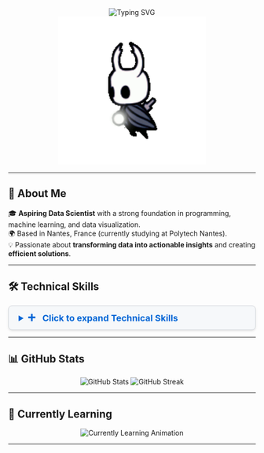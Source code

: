 
<div align="center">
  <img src="https://readme-typing-svg.demolab.com?font=Fira+Code&size=32&duration=3000&pause=1000&color=36BCF7&center=true&vCenter=true&width=800&lines=Welcome+to+my+GitHub+%F0%9F%91%8B;I'm+a+Data+Science+Student+%F0%9F%93%8A;Passionate+about+Coding+%26+Analytics+%F0%9F%92%BB" alt="Typing SVG" />
</div>

<div align="center">
  <img src="https://github.com/oustra/oustra/raw/main/hk.gif" width="300" height="300"/>
</div>


---


## 🚀 About Me


🎓 **Aspiring Data Scientist** with a strong foundation in programming, machine learning, and data visualization.  
🌍 Based in Nantes, France (currently studying at Polytech Nantes).  
💡 Passionate about **transforming data into actionable insights** and creating **efficient solutions**.  

---

## 🛠️ Technical Skills
<details>
<summary style="cursor: pointer; font-weight: bold; font-size: 18px; color: #0366d6; background-color: #f6f8fa; padding: 12px 20px; border-radius: 8px; border: 1px solid #d1d5da; transition: all 0.3s ease-in-out; box-shadow: 0 2px 4px rgba(0, 0, 0, 0.1);">
  <span style="margin-right: 10px; font-size: 20px;">➕</span> Click to expand Technical Skills
</summary>

  
### Programming Languages
<p>
  <img src="https://cdn.jsdelivr.net/gh/devicons/devicon/icons/python/python-original.svg" alt="Python" width="50" height="50"/>
  <img src="https://cdn.jsdelivr.net/gh/devicons/devicon/icons/java/java-original.svg" alt="Java" width="50" height="50"/>
  <img src="https://cdn.jsdelivr.net/gh/devicons/devicon/icons/cplusplus/cplusplus-original.svg" alt="C++" width="50" height="50"/>
</p>


### Frameworks and Libraries
<p>
  <img src="https://cdn.jsdelivr.net/gh/devicons/devicon/icons/tensorflow/tensorflow-original.svg" alt="TensorFlow" width="50" height="50"/>
  <img src="https://cdn.jsdelivr.net/gh/devicons/devicon/icons/pandas/pandas-original.svg" alt="Pandas" width="50" height="50"/>
  <img src="https://cdn.jsdelivr.net/gh/devicons/devicon/icons/numpy/numpy-original.svg" alt="NumPy" width="50" height="50"/>
  <img src="https://cdn.jsdelivr.net/gh/devicons/devicon/icons/pytorch/pytorch-original.svg" alt="PyTorch" width="50" height="50"/>
</p>

### Databases
<p>
  <img src="https://cdn.jsdelivr.net/gh/devicons/devicon/icons/mysql/mysql-original.svg" alt="MySQL" width="50" height="50"/>
  <img src="https://cdn.jsdelivr.net/gh/devicons/devicon/icons/sqlite/sqlite-original.svg" alt="SQLite" width="50" height="50"/>
  <img src="https://cdn.jsdelivr.net/gh/devicons/devicon/icons/mongodb/mongodb-original.svg" alt="MongoDB" width="50" height="50"/>
</p>

### Tools and Platforms
<p>
  <img src="https://cdn.jsdelivr.net/gh/devicons/devicon/icons/docker/docker-original.svg" alt="Docker" width="50" height="50"/>
  <img src="https://cdn.jsdelivr.net/gh/devicons/devicon/icons/googlecloud/googlecloud-original.svg" alt="Google Cloud" width="50" height="50"/>
  <img src="https://upload.wikimedia.org/wikipedia/commons/c/cf/New_Power_BI_Logo.svg" alt="Power BI" width="50" height="50"/>
  <img src="https://cdn.jsdelivr.net/gh/devicons/devicon/icons/git/git-original.svg" alt="Git" width="50" height="50"/>
  <img src="https://cdn.jsdelivr.net/gh/devicons/devicon/icons/jupyter/jupyter-original-wordmark.svg" alt="Jupyter" width="50" height="50"/>
  <img src="https://cdn.worldvectorlogo.com/logos/tableau-software.svg" alt="Tableau" width="50" height="50"/>
</p>

</details>

---

## 📊 GitHub Stats

<div align="center">
  <img src="https://github-readme-stats.vercel.app/api?username=Oustra&show_icons=true&theme=tokyonight" alt="GitHub Stats" />
  <img src="https://github-readme-streak-stats.herokuapp.com?user=Oustra&theme=tokyonight" alt="GitHub Streak" />
</div>

---

## 🧠 Currently Learning

<div align="center">
  <img src="https://readme-typing-svg.demolab.com?font=Fira+Code&weight=600&size=20&pause=1000&color=36BCF7&center=true&vCenter=true&width=600&lines=Advanced+Machine+Learning+Techniques;Mastering+Dockerized+Data+Pipelines;Exploring+Cloud+Platforms+for+Data+Solutions" alt="Currently Learning Animation" />
</div>
  
---


